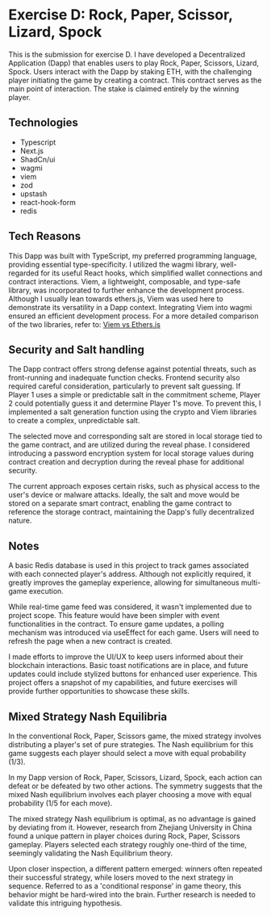 # Exercise D: Rock, Paper, Scissor, Lizard, Spock

This is the submission for exercise D. I have developed a Decentralized Application (Dapp) that enables users to play Rock, Paper, Scissors, Lizard, Spock. Users interact with the Dapp by staking ETH, with the challenging player initiating the game by creating a contract. This contract serves as the main point of interaction. The stake is claimed entirely by the winning player.

## Technologies

- Typescript
- Next.js
- ShadCn/ui
- wagmi
- viem
- zod
- upstash
- react-hook-form
- redis

## Tech Reasons

This Dapp was built with TypeScript, my preferred programming language, providing essential type-specificity. I utilized the wagmi library, well-regarded for its useful React hooks, which simplified wallet connections and contract interactions. Viem, a lightweight, composable, and type-safe library, was incorporated to further enhance the development process. Although I usually lean towards ethers.js, Viem was used here to demonstrate its versatility in a Dapp context. Integrating Viem into wagmi ensured an efficient development process. For a more detailed comparison of the two libraries, refer to: [Viem vs Ethers.js](https://viem.sh/docs/introduction.html)

## Security and Salt handling

The Dapp contract offers strong defense against potential threats, such as front-running and inadequate function checks. Frontend security also required careful consideration, particularly to prevent salt guessing. If Player 1 uses a simple or predictable salt in the commitment scheme, Player 2 could potentially guess it and determine Player 1's move. To prevent this, I implemented a salt generation function using the crypto and Viem libraries to create a complex, unpredictable salt.

The selected move and corresponding salt are stored in local storage tied to the game contract, and are utilized during the reveal phase. I considered introducing a password encryption system for local storage values during contract creation and decryption during the reveal phase for additional security.

The current approach exposes certain risks, such as physical access to the user's device or malware attacks. Ideally, the salt and move would be stored on a separate smart contract, enabling the game contract to reference the storage contract, maintaining the Dapp's fully decentralized nature.

## Notes

A basic Redis database is used in this project to track games associated with each connected player's address. Although not explicitly required, it greatly improves the gameplay experience, allowing for simultaneous multi-game execution.

 While real-time game feed was considered, it wasn't implemented due to project scope. This feature would have been simpler with event functionalities in the contract. To ensure game updates, a polling mechanism was introduced via useEffect for each game. Users will need to refresh the page when a new contract is created.

I made efforts to improve the UI/UX to keep users informed about their blockchain interactions. Basic toast notifications are in place, and future updates could include stylized buttons for enhanced user experience. This project offers a snapshot of my capabilities, and future exercises will provide further opportunities to showcase these skills.

## Mixed Strategy Nash Equilibria

In the conventional Rock, Paper, Scissors game, the mixed strategy involves distributing a player's set of pure strategies. The Nash equilibrium for this game suggests each player should select a move with equal probability (1/3).

In my Dapp version of Rock, Paper, Scissors, Lizard, Spock, each action can defeat or be defeated by two other actions. The symmetry suggests that the mixed Nash equilibrium involves each player choosing a move with equal probability (1/5 for each move).

The mixed strategy Nash equilibrium is optimal, as no advantage is gained by deviating from it. However, research from Zhejiang University in China found a unique pattern in player choices during Rock, Paper, Scissors gameplay. Players selected each strategy roughly one-third of the time, seemingly validating the Nash Equilibrium theory.

Upon closer inspection, a different pattern emerged: winners often repeated their successful strategy, while losers moved to the next strategy in sequence. Referred to as a 'conditional response' in game theory, this behavior might be hard-wired into the brain. Further research is needed to validate this intriguing hypothesis.
